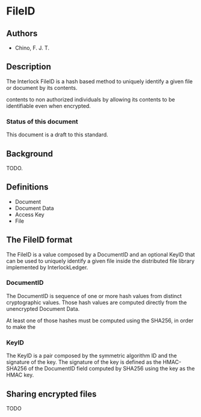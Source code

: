 # FileID

## Authors 

* Chino, F. J. T.

## Description

The Interlock FileID is a hash based method to uniquely identify
a given file or document by its contents.

contents to non authorized individuals by allowing its contents to
be identifiable even when encrypted.

### Status of this document

This document is a draft to this standard.

## Background

TODO.

## Definitions

* Document
* Document Data
* Access Key
* File

## The FileID format

The FileID is a value composed by a DocumentID and an optional KeyID
that can be used to uniquely identify a given file inside the
distributed file library implemented by InterlockLedger.

### DocumentID

The DocumentID is sequence of one or more hash values from distinct
cryptographic values. Those hash values are computed directly from
the unencrypted Document Data.

At least one of those hashes must be computed using the SHA256, in
order to make the

### KeyID

The KeyID is a pair composed by the symmetric algorithm ID and the
signature of the key. The signature of the key is defined as the
HMAC-SHA256 of the DocumentID field computed by SHA256 using the key
as the HMAC key.

## Sharing encrypted files

TODO

